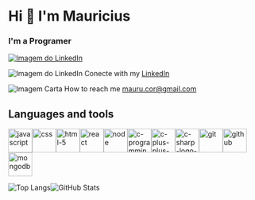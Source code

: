 
# Hi 👋 I'm Mauricius
### I'm a Programer

[comment]: <> (-📑 All of my projects are available at: <myWebSite>)

<a href="https://www.linkedin.com/in/mauricius-santos-45032615b">
  <img src="https://img.icons8.com/pulsar-color/48/linkedin.png" alt="Imagem do LinkedIn">
</a>

![Imagem do LinkedIn](https://img.icons8.com/pulsar-color/48/linkedin.png)
Conecte with my [LinkedIn](https://www.linkedin.com/in/mauricius-santos-45032615b)

  ![Imagem Carta](https://img.icons8.com/external-kmg-design-outline-color-kmg-design/32/external-email-internet-marketing-kmg-design-outline-color-kmg-design.png)
How to reach me mauru.cor@gmail.com

[comment]: <> (TODO same gif maybe)

## Languages and tools

[comment]: <> (same icons from https://icons8.com.br/ ) 


<div class="icon-matrix" style="display: flex; flex-wrap: wrap; justify-content: flex-start; align-items: flex-start; max-width: 100%;">

<img width="48px" height="48px" src="https://img.icons8.com/pulsar-color/48/javascript.png" alt="javascript"/>

<img width="48px" height="48px" src="https://img.icons8.com/pulsar-color/48/css3.png" alt="css"/>

<img width="48px" height="48px" src="https://img.icons8.com/pulsar-color/48/000000/html-5.png" alt="html-5"/>

<img width="48px" height="48px" src="https://cdn4.iconfinder.com/data/icons/logos-3/600/React.js_logo-512.png" alt="react"/>


<img width="48px" height="48px" src="https://www.svgrepo.com/show/376337/node-js.svg" alt="node"/>


<img width="48px" height="48px" src="https://img.icons8.com/fluency/48/c-programming.png" alt="c-programming"/>

<img width="48px" height="48px" src="https://img.icons8.com/color/48/c-plus-plus-logo.png" alt="c-plus-plus-logo"/>


<img width="48px" height="48px" src="https://img.icons8.com/color/48/c-sharp-logo-2.png" alt="c-sharp-logo-2"/>



<img width="48px" height="48px" src="https://img.icons8.com/pulsar-color/48/000000/git.png" alt="git"/>


<img width="48px" height="48px" src="https://img.icons8.com/pulsar-color/48/github.png" alt="github"/>

<img width="48px" height="48px" src="https://img.icons8.com/color/48/mongodb.png" alt="mongodb"/>
</div>



![Top Langs](https://github-readme-stats-git-masterrstaa-rickstaa.vercel.app/api/top-langs/?username=MauruCorrea&layout=compact&theme=vue-dark)![GitHub Stats](https://github-readme-stats.vercel.app/api?username=MauruCorrea&theme=vue-dark)


